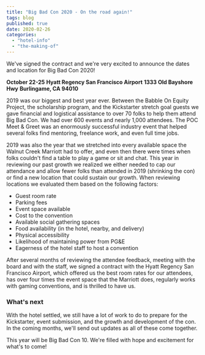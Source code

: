 ```yaml
---
title: "Big Bad Con 2020 - On the road again!"
tags: blog
published: true
date: 2020-02-26
categories: 
  - "hotel-info"
  - "the-making-of"
---
```


We've signed the contract and we're very excited to announce the dates and location for Big Bad Con 2020!

**October 22-25** **Hyatt Regency San Francisco Airport** **1333 Old Bayshore Hwy** **Burlingame, CA 94010**

2019 was our biggest and best year ever. Between the Babble On Equity Project, the scholarship program, and the Kickstarter stretch goal guests we gave financial and logistical assistance to over 70 folks to help them attend Big Bad Con. We had over 600 events and nearly 1,000 attendees. The POC Meet & Greet was an enormously successful industry event that helped several folks find mentoring, freelance work, and even full time jobs.

2019 was also the year that we stretched into every available space the Walnut Creek Marriott had to offer, and even then there were times when folks couldn't find a table to play a game or sit and chat. This year in reviewing our past growth we realized we either needed to cap our attendance and allow fewer folks than attended in 2019 (shrinking the con) or find a new location that could sustain our growth. When reviewing locations we evaluated them based on the following factors:

- Guest room rate
- Parking fees
- Event space available
- Cost to the convention
- Available social gathering spaces
- Food availability (in the hotel, nearby, and delivery)
- Physical accessibility
- Likelihood of maintaining power from PG&E
- Eagerness of the hotel staff to host a convention

After several months of reviewing the attendee feedback, meeting with the board and with the staff, we signed a contract with the Hyatt Regency San Francisco Airport, which offered us the best room rates for our attendees, has over four times the event space that the Marriott does, regularly works with gaming conventions, and is thrilled to have us.

### What's next

With the hotel settled, we still have a lot of work to do to prepare for the Kickstarter, event submission, and the growth and development of the con. In the coming months, we'll send out updates as all of these come together.

This year will be Big Bad Con 10. We're filled with hope and excitement for what's to come!
